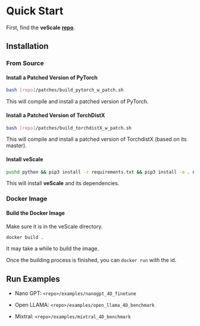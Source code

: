 # Quick Start

First, find the **veScale** [**repo**](https://github.com/volcengine/veScale/tree/main).

## Installation

### From Source

#### Install a Patched Version of PyTorch

```bash
bash [repo]/patches/build_pytorch_w_patch.sh
```

This will compile and install a patched version of PyTorch.

#### Install a Patched Version of TorchDistX

```bash
bash [repo]/patches/build_torchdistX_w_patch.sh
```

This will compile and install a patched version of TorchdistX (based on its master).

#### Install veScale

```bash
pushd python && pip3 install -r requirements.txt && pip3 install -e . && popd
```

This will install **veScale** and its dependencies.

### Docker Image

#### Build the Docker Image

Make sure it is in the veScale directory.

```bash
docker build .
```
It may take a while to build the image.

Once the building process is finished, you can `docker run` with the id.

## Run Examples

- Nano GPT: `<repo>/examples/nanogpt_4D_finetune` 

- Open LLAMA: `<repo>/examples/open_llama_4D_benchmark`

- Mixtral: `<repo>/examples/mixtral_4D_benchmark`